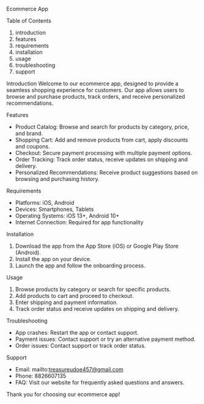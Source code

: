 Ecommerce App

Table of Contents
1. introduction
2. features
3. requirements
4. installation
5. usage
6. troubleshooting
7. support

Introduction
Welcome to our ecommerce app, designed to provide a seamless shopping experience for customers. Our app allows users to browse and purchase products, track orders, and receive personalized recommendations.

Features
- Product Catalog: Browse and search for products by category, price, and brand.
- Shopping Cart: Add and remove products from cart, apply discounts and coupons.
- Checkout: Secure payment processing with multiple payment options.
- Order Tracking: Track order status, receive updates on shipping and delivery.
- Personalized Recommendations: Receive product suggestions based on browsing and purchasing history.

Requirements
- Platforms: iOS, Android
- Devices: Smartphones, Tablets
- Operating Systems: iOS 13+, Android 10+
- Internet Connection: Required for app functionality

Installation
1. Download the app from the App Store (iOS) or Google Play Store (Android).
2. Install the app on your device.
3. Launch the app and follow the onboarding process.

Usage
1. Browse products by category or search for specific products.
2. Add products to cart and proceed to checkout.
3. Enter shipping and payment information.
4. Track order status and receive updates on shipping and delivery.

Troubleshooting
- App crashes: Restart the app or contact support.
- Payment issues: Contact support or try an alternative payment method.
- Order issues: Contact support or track order status.

Support
- Email: mailto:treasureudoe457@gmail.com
- Phone: 8826607135
- FAQ: Visit our website for frequently asked questions and answers.

Thank you for choosing our ecommerce app!
